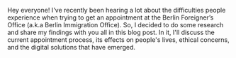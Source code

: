 Hey everyone! I've recently been hearing a lot about the difficulties people experience when trying to get an
appointment at the Berlin Foreigner’s Office (a.k.a Berlin Immigration Office). So, I decided to do some research and
share my findings with you all in this blog post. In it, I'll discuss the current appointment process, its effects on
people's lives, ethical concerns, and the digital solutions that have emerged.